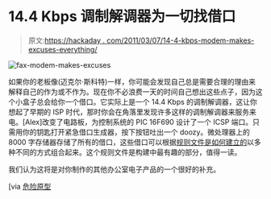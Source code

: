 # 14.4 Kbps 调制解调器为一切找借口

> 原文:[https://hackaday . com/2011/03/07/14-4-kbps-modem-makes-excuses-everything/](https://hackaday.com/2011/03/07/14-4-kbps-modem-makes-excuses-for-everything/)

![](../Images/b2fbbc1ef6c8b09da1543b1dcb74e1a8.png "fax-modem-makes-excuses")

如果你的老板像(迈克尔·斯科特)一样，你可能会发现自己总是需要合理的理由来解释自己的作为或不作为。现在你不必浪费一天的时间自己想出这些点子，因为这个小盒子总会给你一个借口。它实际上是一个 14.4 Kbps 的调制解调器，这让你想起了早期的 ISP 时代，那时你会在角落里发现许多这样的调制解调器来服务来电。[Alex]改变了电路板，为控制系统的 PIC 16F690 设计了一个 ICSP 端口。只需用你的钥匙打开紧急借口生成器，按下按钮吐出一个 doozy。微处理器上的 8000 字存储器存储了所有的借口，这些借口可以根据[规则文件是如何建立的](http://avtanski.net/projects/eeg/customize.html)以多种不同的方式组合起来。这个规则文件是构建中最有趣的部分，值得一读。

我们认为这将是对你制作的其他办公室电子产品的一个很好的补充。

[via [危险原型](http://dangerousprototypes.com/2011/03/03/emergency-excuse-generator-for-the-office/)